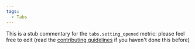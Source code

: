 ```yaml
---
tags:
  - Tabs
---
```


This is a stub commentary for the `tabs.setting_opened` metric: please feel free to edit (read the
[contributing guidelines](https://github.com/mozilla/glean-annotations/blob/main/CONTRIBUTING.md)
if you haven't done this before)
